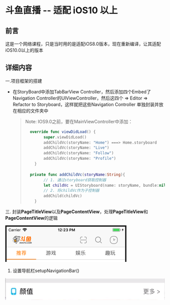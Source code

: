 # 斗鱼直播 -- 适配 iOS10 以上

## 前言

这是一个网络课程，只是当时用的是适配iOS8.0版本，现在重新编译，让其适配iOS10.0以上的版本



## 详细内容

一.项目框架的搭建

* 在StoryBoard中添加TabBarView Controller，然后添加四个Embed了Navigation Controller的UIViewController，然后这四个  => Editor => Refactor to Storyboard，这样就把这些Navigation Controller 单独封装并放在相应的文件夹中

  > Note: IOS9.0之前，要在MainViewController中添加：
  >
  > ```swift
  >   override func viewDidLoad() {
  >         super.viewDidLoad()
  >         addChildVc(storyName: "Home") ===> Home.storyboard 
  >         addChildVc(storyName: "Live")
  >         addChildVc(storyName: "Follow")
  >         addChildVc(storyName: "Profile")
  >     }
  > 
  >   private func addChildVc(storyName:String){
  >         // 1. 通过storyboard获取控制器
  >         let childVc = UIStoryboard(name: storyName, bundle:nil).instantiateInitialViewController()!
  >         // 2. 将childVc作为子控制器
  >         addChild(childVc)
  >     }
  > ```
  >
  >

三. 封装**PageTitleView**以及**PageContentView**，处理**PageTitleView**和**PageContentView**的逻辑

![](./Resource/PageTitleView.png)

1. 设置导航栏setupNavigationBar()

![image-20181116195852227](./Resource/自定义HEADER.png)